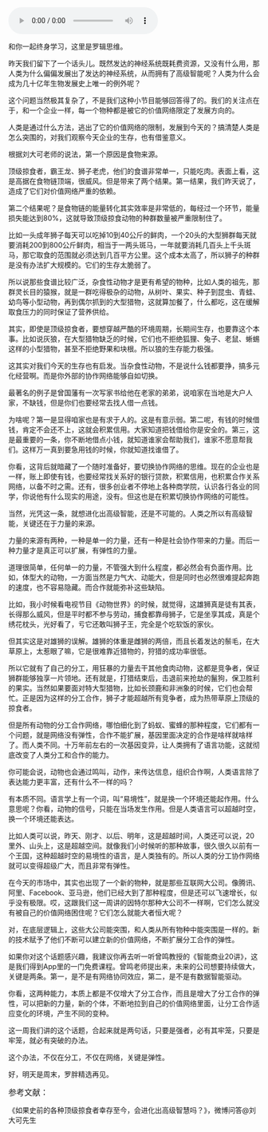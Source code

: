 <audio src="http://igetoss.cdn.igetget.com/mp3/201807/23/201807231601159049639919.mp3" controls="controls">您的浏览器不支持 audio 标签。</audio><p>和你一起终身学习，这里是罗辑思维。</p><p>昨天我们留下了一个话头儿。既然发达的神经系统既耗费资源，又没有什么用，那人类为什么偏偏发展出了发达的神经系统，从而拥有了高级智能呢？人类为什么会成为几十亿年生物发展史上唯一的例外呢？</p><p>这个问题当然极其复杂了，不是我们这种小节目能够回答得了的。我们的关注点在于，和一个企业一样，每一个物种都是被它的价值网络限定了发展方向的。</p><p>人类是通过什么方法，逃出了它的价值网络的限制，发展到今天的？搞清楚人类是怎么突围的，对我们观察今天企业的生存，也有借鉴意义。</p><p>根据刘大可老师的说法，第一个原因是食物来源。</p><p>顶级掠食者，霸王龙、狮子老虎，他们的食谱非常单一，只能吃肉。表面上看，这是高据在食物链顶端，很威风。但是带来了两个结果。第一结果，我们昨天说了，造成了它们对价值网络严重的依赖。</p><p>第二个结果呢？是食物链的能量转化其实效率是非常低的，每经过一个环节，能量损失能达到80%，这就导致顶级掠食动物的种群数量被严重限制住了。</p><p>比如一头成年狮子每天可以吃掉10到40公斤的鲜肉，一个20头的大型狮群每天就要消耗200到800公斤鲜肉，相当于一两头斑马，一年就要消耗几百头上千头斑马，那它取食的范围就必须达到几百平方公里。这个成本太高了，所以狮子的种群是没有办法扩大规模的。它们的生存太脆弱了。</p><p>所以说那些食谱比较广泛，杂食性动物才是更有希望的物种，比如人类的祖先，那群灵长目的猿猴，就是一群吃得极杂的动物，从树叶、果实、种子到昆虫、青蛙、幼鸟等小型动物，再到偶尔抓到的大型猎物，这就算加餐了，什么都吃，这在缓解取食压力的同时保证了营养供给。</p><p>其实，即使是顶级掠食者，要想穿越严酷的环境周期，长期间生存，也要靠这个本事。比如说灰狼，在大型猎物缺乏的时候，它们也不拒绝狐狸、兔子、老鼠、蜥蜴这样的小型猎物，甚至不拒绝野果和块根。所以狼的生存能力极强。</p><p>这其实对我们今天的生存也有启发。当杂食性动物，不是说什么钱都要挣，搞多元化经营啊。而是你外部的协作网络能够自如切换。</p><p>最著名的例子是曾国藩有一次写家书给他在老家的弟弟，说咱家在当地是大户人家，不缺钱，但是你们也要经常去找人借一点钱。</p><p>为啥呢？第一是显得咱家也是有求于人的。这是有意示弱。第二呢，有钱的时候借钱，肯定不会还不上，这就会积累信用。大家知道把钱借给你是安全的。第三，这是最重要的一条，你不断地借点小钱，就知道谁家会帮助我们，谁家不愿意帮我们。这样万一真到要急用钱的时候，你就知道找谁借了。</p><p>你看，这背后就暗藏了一个随时准备好，要切换协作网络的思维。现在的企业也是一样，账上即使有钱，也要经常找关系好的银行贷款，积累信用，也积累合作关系网络，以备不时之需。还有，很多创业者不停地上各种商学院，认识各行各业的同学，你说他有什么现实的用途，没有。但这也是在积累切换协作网络的可能性。</p><p>当然，光凭这一条，就想进化出高级智能，还是不可能的。人类之所以有高级智能，关键还在于力量的来源。</p><p>力量的来源有两种，一种是单一的力量，还有一种是社会协作带来的力量。而后一种力量才是真正可以扩展，有弹性的力量。</p><p>道理很简单，任何单一的力量，不管强大到什么程度，都必然会有负面作用。比如，体型大的动物，一方面当然是力气大、动能大，但是同时也必然很难提起奔跑的速度，也不容易隐藏。而合作就能弥补这些缺陷。</p><p>比如，我小时候看电视节目《动物世界》的时候，就觉得，这雄狮真是徒有其表，长得那么威风，但是平时都不参与劳动，捕食都靠母狮子，它是坐享其成，真是个绣花枕头，光好看了，亏它还敢叫狮子王，完全是个吃软饭的家伙。</p><p>但其实这是对雄狮的误解。雄狮的体重是雌狮的两倍，而且长着发达的鬃毛，在大草原上，太惹眼了嘛，它是很难靠近猎物的，狩猎的成功率很低。</p><p>所以它就有了自己的分工，用狂暴的力量去干其他食肉动物，这都是竞争者，保证狮群能够独享一片领地。还有就是，打猎结束后，击退前来抢劫的鬣狗，保卫胜利的果实。当然如果要面对特大型猎物，比如长颈鹿和非洲象的时候，它们也会帮忙。正是因为这样的分工合作，狮子才能超越所有竞争者，成为热带草原上顶级的掠食者。</p><p>但是所有动物的分工合作网络，哪怕细化到了蚂蚁、蜜蜂的那种程度，它们都有一个问题，就是网络没有弹性，合作不能扩展，基因里面决定的合作是啥样就啥样了。而人类不同。十万年前左右的一次基因变异，让人类拥有了语言功能，这就彻底改变了人类分工和合作的能力。</p><p>你可能会说，动物也会通过鸣叫，动作，来传达信息，组织合作啊，人类语言除了表达能力更丰富，还有什么不一样的吗？</p><p>有本质不同。语言学上有一个词，叫“易境性”，就是换一个环境还能起作用。什么意思呢？你看，动物的信号，只能在当场发生作用。但是人类语言可以超越时空，换一个环境还能表达。</p><p>比如人类可以说，昨天、刚才、以后、明年，这是超越时间，人类还可以说，20里外、山头上，这是超越空间。就像我们小时候听的那种故事，很久很久以前有一个王国，这种超越时空的易境性的语言，是人类独有的。所以人类的分工协作网络就可以变得超级广大，而且非常有弹性。</p><p>在今天的市场中，其实也出现了一个新的物种，就是那些互联网大公司。像腾讯、阿里、Facebook、亚马逊，他们已经大到了那种程度，但是还可以飞速增长，似乎没有极限。哎，这跟我们这一周讲的因特尔那种大公司不一样啊，它们怎么就没有被自己的价值网络困住呢？它们怎么就能大者恒大呢？</p><p>对，在底层逻辑上，这些大公司能突围，和人类从所有物种中能突围是一样的。新的技术赋予了他们不断可以建立新的价值网络，不断扩展分工合作的弹性。</p><p>如果你对这个话题感兴趣，我建议你再去听一听曾鸣教授的《智能商业20讲》，这是我们得到App里的一门免费课程。曾鸣老师提出来，未来的公司想要持续做大，关键是两条。第一，是不是有网络协同效应，第二，是不是有数据智能驱动。</p><p>你看，这两种能力，本质上都是不仅增大了分工合作，而且是增大了分工合作的弹性，可以把新的力量，新的个体，不断地拉到自己的价值网络里面，让分工合作适应变化的环境，产生不同的变种。</p><p>这一周我们讲的这个话题，合起来就是两句话，只要是强者，必有其牢笼，只要是牢笼，就必有突破的办法。</p><p>这个办法，不仅在分工，不仅在网络，关键是弹性。</p><p>好，明天是周末，罗胖精选再见。</p><p><span style="font-size: 16px;">参考文献：</span><br></p><p>《如果史前的各种顶级掠食者幸存至今，会进化出高级智慧吗？》，微博问答@刘大可先生</p>